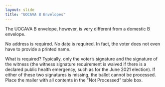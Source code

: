 ```yaml
---
layout: slide
title: "UOCAVA B Envelopes"
---
```


The UOCAVA B envelope, however, is very different from a domestic B envelope.

No address is required.  No date is required.  In fact, the voter does not even have to provide a printed name.

What is required?  Typically, only the voter’s signature and the signature of the witness (the witness signature requirement is waived if there is a declared public health emergency, such as for the June 2021 election).  If either of these two signatures is missing, the ballot cannot be processed.   Place the mailer with all contents in the "Not Processed" table box.  

